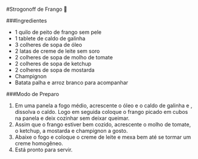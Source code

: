 #Strogonoff de Frango :chicken:

###Ingredientes
 - 1 quilo de peito de frango sem pele
 - 1 tablete de caldo de galinha
 - 3 colheres de sopa de óleo
 - 2 latas de creme de leite sem soro
 - 2 colheres de sopa de molho de tomate
 - 2 colheres de sopa de ketchup
 - 2 colheres de sopa de mostarda
 - Champignon
 - Batata palha e arroz branco para acompanhar 

###Modo de Preparo
 1. Em uma panela a fogo  médio, acrescente o óleo e o caldo de galinha e , dissolva o caldo. Logo em seguida coloque o frango picado em cubos na panela e deix cozinhar sem deixar queimar.
 2. Assim que o frango estiver bem cozido, acrescente o molho de tomate, o ketchup, a mostarda e champignon a gosto.
 3. Abaixe o fogo e coloque o creme de leite e mexa bem até se tormar um creme homogêneo.
 4. Está pronto para servir.